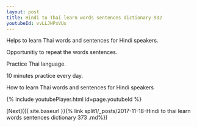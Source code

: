 ```yaml
---
layout: post
title: Hindi to Thai learn words sentences dictionary 932 
youtubeId: vvLLJHPxVUs
---
```

 
 
Helps to learn Thai words and sentences for Hindi speakers.

Opportunitiy to repeat the words sentences. 

Practice Thai language. 
 
10 minutes practice every day. 
 
How to learn Thai words and sentences for Hindi speakers 
 
{% include youtubePlayer.html id=page.youtubeId %}
 
 
[Next]({{ site.baseurl }}{% link  split1/_posts/2017-11-18-Hindi to thai learn words sentences dictionary 373 .md%})
 
